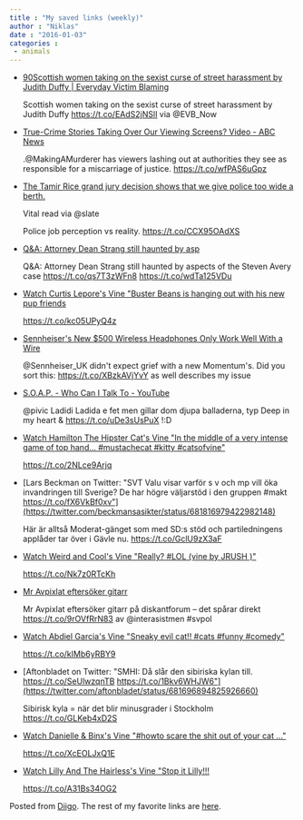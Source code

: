 ```yaml
---
title : "My saved links (weekly)"
author : "Niklas"
date : "2016-01-03"
categories : 
 - animals
---
```


- [90Scottish women taking on the sexist curse of street harassment by Judith Duffy | Everyday Victim Blaming](http://everydayvictimblaming.com/news/scottish-women-taking-on-the-sexist-curse-of-street-harassment-by-judith-duffy/?utm_content=bufferd3f60&utm_medium=social&utm_source=twitter.com&utm_campaign=buffer)
    
    Scottish women taking on the sexist curse of street harassment by Judith Duffy https://t.co/EAdS2jNSlI via @EVB\_Now
    
- [True-Crime Stories Taking Over Our Viewing Screens? Video - ABC News](http://abcnews.go.com/GMA/video/true-crime-stories-taking-viewing-screens-36005833)
    
    .@MakingAMurderer has viewers lashing out at authorities they see as responsible for a miscarriage of justice. https://t.co/wfPAS6uGpz
    
- [The Tamir Rice grand jury decision shows that we give police too wide a berth.](http://www.slate.com/articles/news_and_politics/politics/2015/12/the_tamir_rice_grand_jury_decision_shows_that_we_give_police_too_wide_a.html)
    
    Vital read via @slate
    
    Police job perception vs reality. https://t.co/CCX95OAdXS
    
- [Q&A: Attorney Dean Strang still haunted by asp](http://host.madison.com/news/local/city-life/q-a-attorney-dean-strang-still-haunted-by-aspects-of/article_fa214e1d-8c91-5ccf-883d-275ab4a0e879.html)
    
    Q&A: Attorney Dean Strang still haunted by aspects of the Steven Avery case https://t.co/qs7T3zWFn8 https://t.co/wdTa125VDu
    
- [Watch Curtis Lepore's Vine "Buster Beans is hanging out with his new pup friends](https://vine.co/v/hJrdPbJz52F)
    
    https://t.co/kc05UPyQ4z
    
- [Sennheiser's New $500 Wireless Headphones Only Work Well With a Wire](http://gizmodo.com/sennheisers-new-wireless-headphones-only-work-well-with-1702879729)
    
    @Sennheiser\_UK didn't expect grief with a new Momentum's. Did you sort this: https://t.co/XBzkAVjYvY as well describes my issue
    
- [S.O.A.P. - Who Can I Talk To - YouTube](https://www.youtube.com/watch?v=aVLFN4Rlsjw)
    
    @pivic Ladidi Ladida e fet men gillar dom djupa balladerna, typ Deep in my heart & https://t.co/uDe3sUsPuX !:D
    
- [Watch Hamilton The Hipster Cat's Vine "In the middle of a very intense game of top hand... #mustachecat #kitty #catsofvine"](https://vine.co/v/h9dBji27idP)
    
    https://t.co/2NLce9Arjq
    
- [Lars Beckman on Twitter: "SVT Valu visar varför s v och mp vill öka invandringen till Sverige? De har högre väljarstöd i den gruppen #makt https://t.co/fX6VkBf0xv"](https://twitter.com/beckmansasikter/status/681816979422982148)
    
    Här är alltså Moderat-gänget som med SD:s stöd och partiledningens applåder tar över i Gävle nu. https://t.co/GclU9zX3aF
    
- [Watch Weird and Cool's Vine "Really? #LOL (vine by JRUSH )"](https://vine.co/v/hxjAZJxnhJZ)
    
    https://t.co/Nk7z0RTcKh
    
- [Mr Avpixlat eftersöker gitarr](https://t.co/9rOVfRrN83)
    
    Mr Avpixlat eftersöker gitarr på diskantforum – det spårar direkt https://t.co/9rOVfRrN83 av @interasistmen #svpol
    
    
- [Watch Abdiel Garcia's Vine "Sneaky evil cat!! #cats #funny #comedy"](https://vine.co/v/hIMXl13J5dD)
    
    https://t.co/kIMb6yRBY9
    
- [Aftonbladet on Twitter: "SMHI: Då slår den sibiriska kylan till. https://t.co/SeUlwzqnTB https://t.co/1Bkv6WHJW6"](https://twitter.com/aftonbladet/status/681696894825926660)
    
    Sibirisk kyla = när det blir minusgrader i Stockholm https://t.co/GLKeb4xD2S
    
- [Watch Danielle & Binx's Vine "#howto scare the shit out of your cat ..."](https://vine.co/v/hghKXFgu9H3)
    
    https://t.co/XcEOLJxQ1E
    
- [Watch Lilly And The Hairless's Vine "Stop it Lilly!!!](https://vine.co/v/MzxmbVXx2JW)
    
    https://t.co/A31Bs34OG2
    

Posted from [Diigo](https://www.diigo.com). The rest of my favorite links are [here](https://www.diigo.com/user/npivic).
